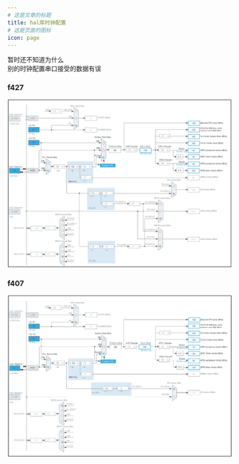 ```yaml
---
# 这是文章的标题
title: hal库时钟配置
# 这是页面的图标
icon: page
---
```

暂时还不知道为什么     
别的时钟配置串口接受的数据有误     
### f427
![](./20230316143029.png)
### f407
![](./20230316142844.png)
